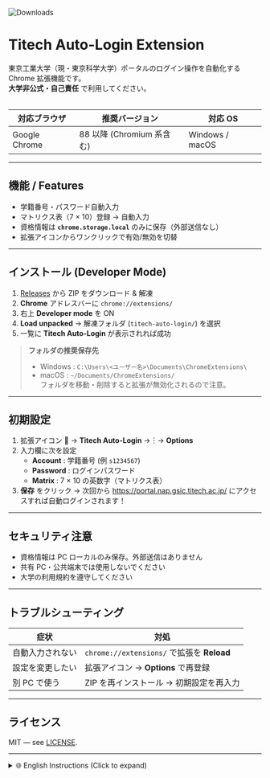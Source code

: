 ![Downloads](https://img.shields.io/github/downloads/tatoooya/titech-auto-login/total)

# Titech Auto-Login Extension

東京工業大学（現・東京科学大学）ポータルのログイン操作を自動化する Chrome 拡張機能です。  
**大学非公式・自己責任** で利用してください。  
<br>

| 対応ブラウザ | 推奨バージョン | 対応 OS |
|--------------|----------------|---------|
| Google Chrome | 88 以降 (Chromium 系含む) | Windows / macOS |

---

## 機能 / Features
- 学籍番号・パスワード自動入力  
- マトリクス表（7 × 10）登録 → 自動入力  
- 資格情報は **`chrome.storage.local`** のみに保存（外部送信なし）  
- 拡張アイコンからワンクリックで有効/無効を切替

---

## インストール (Developer Mode)

1. [Releases](../../releases) から ZIP をダウンロード & 解凍  
2. **Chrome** アドレスバーに `chrome://extensions/`  
3. 右上 **Developer mode** を ON  
4. **Load unpacked** → 解凍フォルダ (`titech-auto-login/`) を選択  
5. 一覧に **Titech Auto-Login** が表示されれば成功

> **フォルダの推奨保存先**  
> - Windows : `C:\Users\<ユーザー名>\Documents\ChromeExtensions\`  
> - macOS : `~/Documents/ChromeExtensions/`  
> フォルダを移動・削除すると拡張が無効化されるので注意。

---

## 初期設定

1. 拡張アイコン 🧩 → **Titech Auto-Login** →︙→ **Options**  
2. 入力欄に次を設定  
   - **Account** : 学籍番号 (例 `s1234567`)  
   - **Password** : ログインパスワード  
   - **Matrix** : 7 × 10 の英数字（マトリクス表）  
3. **保存** をクリック → 次回から https://portal.nap.gsic.titech.ac.jp/ にアクセスすれば自動ログインされます！

---

## セキュリティ注意

- 資格情報は PC ローカルのみ保存。外部送信はありません  
- 共有 PC・公共端末では使用しないでください  
- 大学の利用規約を遵守してください

---

## トラブルシューティング
| 症状 | 対処 |
|------|------|
| 自動入力されない | `chrome://extensions/` で拡張を **Reload** |
| 設定を変更したい | 拡張アイコン → **Options** で再登録 |
| 別 PC で使う | ZIP を再インストール → 初期設定を再入力 |

---

## ライセンス
MIT — see [LICENSE](./LICENSE).

---

<details>
<summary>🌐 English Instructions (Click to expand)</summary>

### How to Install

1. Download the ZIP from [Releases](../../releases) and unzip it.  
2. Open `chrome://extensions/` in Chrome.  
3. Toggle **Developer mode** on (top-right).  
4. Click **Load unpacked** and select the unzipped folder (`titech-auto-login/`).  
5. “Titech Auto-Login” should appear in the list.

### How to Set Up

1. Click the extension icon (🧩) → “Titech Auto-Login” → **Options**.  
2. Fill in:  
   - **Account** (login ID)  
   - **Password**  
   - **Matrix** (7 × 10 characters)  
3. Click **Save**. From now on, visiting the portal auto-logs you in!

### Security Notes
- All data stays **only on your local PC**.  
- Nothing is sent outside.  
- **Do not use on shared / public computers.**

</details>
